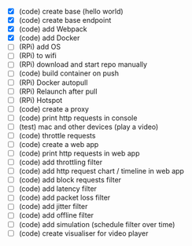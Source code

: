 - [x] (code) create base (hello world)
- [x] (code) create base endpoint
- [x] (code) add Webpack
- [x] (code) add Docker
- [ ] (RPi) add OS
- [ ] (RPi) to wifi
- [ ] (RPi) download and start repo manually
- [ ] (code) build container on push
- [ ] (RPi) Docker autopull
- [ ] (RPi) Relaunch after pull
- [ ] (RPi) Hotspot
- [ ] (code) create a proxy
- [ ] (code) print http requests in console
- [ ] (test) mac and other devices (play a video)
- [ ] (code) throttle requests
- [ ] (code) create a web app
- [ ] (code) print http requests in web app
- [ ] (code) add throttling filter
- [ ] (code) add http request chart / timeline in web app
- [ ] (code) add block requests filter
- [ ] (code) add latency filter
- [ ] (code) add packet loss filter
- [ ] (code) add jitter filter
- [ ] (code) add offline filter
- [ ] (code) add simulation (schedule filter over time)
- [ ] (code) create visualiser for video player
